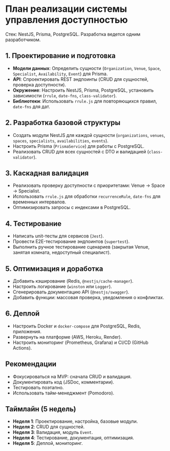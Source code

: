 # План реализации системы управления доступностью

Стек: NestJS, Prisma, PostgreSQL. Разработка ведется одним разработчиком.

## 1. Проектирование и подготовка
- **Модели данных**: Определить сущности (`Organization`, `Venue`, `Space`, `Specialist`, `Availability`, `Event`) для Prisma.
- **API**: Спроектировать REST эндпоинты (CRUD для сущностей, проверка доступности).
- **Окружение**: Настроить NestJS, Prisma, PostgreSQL, установить зависимости (`rrule`, `date-fns`, `class-validator`).
- **Библиотеки**: Использовать `rrule.js` для повторяющихся правил, `date-fns` для дат.

## 2. Разработка базовой структуры
- Создать модули NestJS для каждой сущности (`organizations`, `venues`, `spaces`, `specialists`, `availabilities`, `events`).
- Настроить Prisma (`PrismaService`) для работы с PostgreSQL.
- Реализовать CRUD для всех сущностей с DTO и валидацией (`class-validator`).

## 3. Каскадная валидация
- Реализовать проверку доступности с приоритетами: Venue → Space → Specialist.
- Использовать `rrule.js` для обработки `recurrenceRule`, `date-fns` для временных интервалов.
- Оптимизировать запросы с индексами в PostgreSQL.

## 4. Тестирование
- Написать unit-тесты для сервисов (`Jest`).
- Провести E2E-тестирование эндпоинтов (`supertest`).
- Выполнить ручное тестирование сценариев (закрытая Venue, занятая комната, недоступный специалист).

## 5. Оптимизация и доработка
- Добавить кэширование (Redis, `@nestjs/cache-manager`).
- Настроить логирование (`winston` или `Logger`).
- Сгенерировать документацию API (`@nestjs/swagger`).
- Добавить функции: массовая проверка, уведомления о конфликтах.

## 6. Деплой
- Настроить Docker и `docker-compose` для PostgreSQL, Redis, приложения.
- Развернуть на платформе (AWS, Heroku, Render).
- Настроить мониторинг (Prometheus, Grafana) и CI/CD (GitHub Actions).

## Рекомендации
- Фокусироваться на MVP: сначала CRUD и валидация.
- Документировать код (JSDoc, комментарии).
- Тестировать поэтапно.
- Использовать тайм-менеджмент (Pomodoro).

## Таймлайн (5 недель)
- **Неделя 1**: Проектирование, настройка, базовые модули.
- **Неделя 2**: CRUD для сущностей.
- **Неделя 3**: Валидация, модуль `Event`.
- **Неделя 4**: Тестирование, документация, оптимизация.
- **Неделя 5**: Деплой, мониторинг.